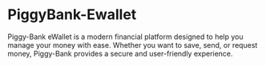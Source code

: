 # PiggyBank-Ewallet
Piggy-Bank eWallet is a modern financial platform designed to help you manage your money with ease. Whether you want to save, send, or request money, Piggy-Bank provides a secure and user-friendly experience.

